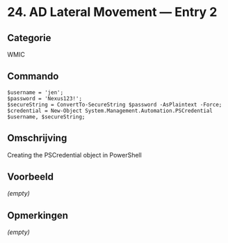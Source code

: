 # 24. AD Lateral Movement — Entry 2

## Categorie

WMIC

## Commando

```
$username = 'jen';
$password = 'Nexus123!';
$secureString = ConvertTo-SecureString $password -AsPlaintext -Force;
$credential = New-Object System.Management.Automation.PSCredential $username, $secureString;
```

## Omschrijving

Creating the PSCredential object in PowerShell

## Voorbeeld

_(empty)_

## Opmerkingen

_(empty)_

